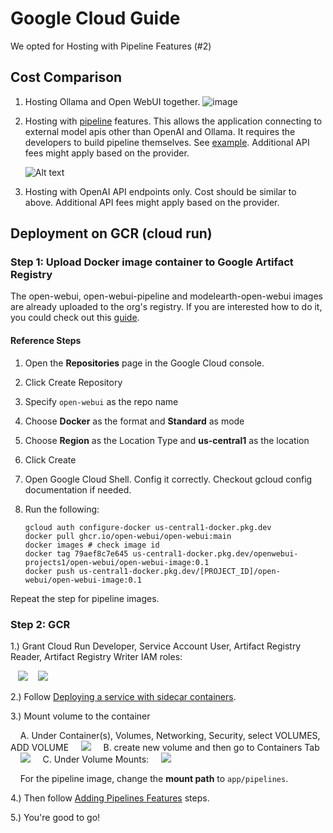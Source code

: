 # Google Cloud Guide

We opted for Hosting with Pipeline Features (#2)

## Cost Comparison

1. Hosting Ollama and Open WebUI together.
    ![image](./pics/gce-wOllama-cost.png)

2. Hosting with [pipeline](https://docs.openwebui.com/pipelines/) features. This allows the application connecting to external model apis other than OpenAI and Ollama. It requires the developers to build pipeline themselves. See [example](https://github.com/open-webui/pipelines/tree/main/examples/pipelines). Additional API fees might apply based on the provider.

    ![Alt text](./pics/gce-wPipelines-cost.png)

3. Hosting with OpenAI API endpoints only. Cost should be similar to above. Additional API fees might apply based on the provider.

## Deployment on GCR (cloud run)

### Step 1: Upload Docker image container to Google Artifact Registry

The open-webui, open-webui-pipeline and modelearth-open-webui images are already uploaded to the org's registry. If you are interested how to do it, you could check out this [guide](https://cloud.google.com/artifact-registry/docs/docker/store-docker-container-images).

#### Reference Steps

1. Open the **Repositories** page in the Google Cloud console.
2. Click Create Repository
3. Specify `open-webui` as the repo name
4. Choose **Docker** as the format and **Standard** as mode
5. Choose **Region** as the Location Type and **us-central1** as the location
6. Click Create
7. Open Google Cloud Shell. Config it correctly. Checkout gcloud config documentation if needed.
8. Run the following:

    ```shell
    gcloud auth configure-docker us-central1-docker.pkg.dev
    docker pull ghcr.io/open-webui/open-webui:main
    docker images # check image id
    docker tag 79aef8c7e645 us-central1-docker.pkg.dev/openwebui-projects1/open-webui/open-webui-image:0.1
    docker push us-central1-docker.pkg.dev/[PROJECT_ID]/open-webui/open-webui-image:0.1
    ```

Repeat the step for pipeline images.

### Step 2: GCR

1.) Grant Cloud Run Developer, Service Account User, Artifact Registry Reader, Artifact Registry Writer IAM roles:

&nbsp;&nbsp;&nbsp;<img src="pics/gcr-roles.png" style="max-width:600px">
&nbsp;&nbsp;&nbsp;<img src="pics/artifact-roles.png" style="max-width:600px">  

2.) Follow [Deploying a service with sidecar containers](https://cloud.google.com/run/docs/deploying#sidecars).  

3.) Mount volume to the container

&nbsp;&nbsp;&nbsp;&nbsp;A. Under Container(s), Volumes, Networking, Security, select VOLUMES, ADD VOLUME
&nbsp;&nbsp;&nbsp;&nbsp;<img src="pics/gcr-add-volume.png" style="max-width:600px">
&nbsp;&nbsp;&nbsp;&nbsp;B. create new volume and then go to Containers Tab
&nbsp;&nbsp;&nbsp;&nbsp;<img src="pics/gcr-new-volume.png" style="max-width:600px">
&nbsp;&nbsp;&nbsp;&nbsp;C. Under Volume Mounts:
&nbsp;&nbsp;&nbsp;&nbsp;<img src="pics/gcr-vmount.png" style="max-width:600px">

&nbsp;&nbsp;&nbsp;&nbsp;For the pipeline image, change the **mount path** to `app/pipelines`.

4.) Then follow [Adding Pipelines Features](https://docs.openwebui.com/pipelines/) steps.  

5.) You're good to go!

<!-- ## Deployment on GKE

A quick start [guide](https://www.youtube.com/watch?v=vIKy3pDz3jM) for a toy project.

## Deployment on GCE

1. Create an instance on GCE. Disk storage set to `40GB`
2. ssh the VM instance just created
3. make a working directory `mkdir webui-projects` and navigate to it `cd webui-projects`

**The following steps are for Ollama installation. You should alter it to suit your needs.** 
4. pull Ollama by

    sudo bash 
    curl -fsSL https://ollama.com/install.sh | sh


5. test if Ollama is intalled and start

    ```bash
    service ollama start
    ollama list
    ```

6. install a preferred model from Ollama

    ```bash
    ollama run mistral
    ```

1. Follow [Create Your Project](https://cloud.google.com/appengine/docs/standard/python3/building-app/creating-gcp-project) till Step 5
2. Run the following in your terminal

    ```bash
    gcloud config configurations create [CONFIG_NAME] --activate
    gcloud config configurations list # check if its created
    gcloud config set project [PROJECT_ID]
    gcloud config set account [YOUR_ACCOUNT]
    gcloud auth login
    gcloud config configurations list # check if the setting is correct
    gcloud app create
    ``` -->
